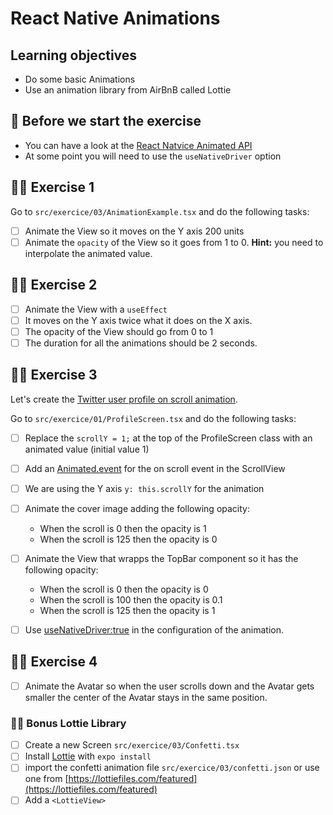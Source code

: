 # React Native Animations

## Learning objectives

- Do some basic Animations
- Use an animation library from AirBnB called Lottie

## 🥑 Before we start the exercise

- You can have a look at the [React Natvice Animated API](https://reactnative.dev/docs/animated)
- At some point you will need to use the `useNativeDriver` option

## 🤸‍♀️ Exercise 1

Go to `src/exercice/03/AnimationExample.tsx` and do the following tasks:

- [ ] Animate the View so it moves on the Y axis 200 units
- [ ] Animate the `opacity` of the View so it goes from 1 to 0.
      **Hint:** you need to interpolate the animated value.

## 🤸‍♀️ Exercise 2

- [ ] Animate the View with a `useEffect`
- [ ] It moves on the Y axis twice what it does on the X axis.
- [ ] The opacity of the View should go from 0 to 1
- [ ] The duration for all the animations should be 2 seconds.

## 🤸‍♀️ Exercise 3

Let's create the [Twitter user profile on scroll animation](https://vimeo.com/473089632).

Go to `src/exercice/01/ProfileScreen.tsx` and do the following tasks:

- [ ] Replace the `scrollY = 1;` at the top of the ProfileScreen class with an animated value (initial value 1)
- [ ] Add an [Animated.event](https://reactnative.dev/docs/animated#handling-gestures-and-other-events) for the on scroll event in the ScrollView
- [ ] We are using the Y axis `y: this.scrollY` for the animation

- [ ] Animate the cover image adding the following opacity:

  - When the scroll is 0 then the opacity is 1
  - When the scroll is 125 then the opacity is 0

- [ ] Animate the View that wrapps the TopBar component so it has the following opacity:

  - When the scroll is 0 then the opacity is 0
  - When the scroll is 100 then the opacity is 0.1
  - When the scroll is 125 then the opacity is 1

- [ ] Use [useNativeDriver:true](https://reactnative.dev/docs/animated#using-the-native-driver) in the configuration of the animation.

## 🤸‍♀️ Exercise 4

- [ ] Animate the Avatar so when the user scrolls down and the Avatar gets smaller the center of the Avatar stays in the same position.

### 🏋️‍♀️ Bonus Lottie Library

- [ ] Create a new Screen `src/exercice/03/Confetti.tsx`
- [ ] Install [Lottie](https://docs.expo.io/versions/latest/sdk/lottie/) with `expo install`
- [ ] import the confetti animation file `src/exercice/03/confetti.json` or use one from [https://lottiefiles.com/featured](https://lottiefiles.com/featured)
- [ ] Add a `<LottieView>`

